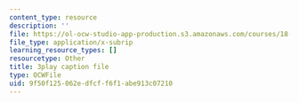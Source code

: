 ```yaml
---
content_type: resource
description: ''
file: https://ol-ocw-studio-app-production.s3.amazonaws.com/courses/18-01sc-single-variable-calculus-fall-2010/9f50f125062edfcff6f1abe913c07210_HgEqXhsIq_g.srt
file_type: application/x-subrip
learning_resource_types: []
resourcetype: Other
title: 3play caption file
type: OCWFile
uid: 9f50f125-062e-dfcf-f6f1-abe913c07210
---
```

